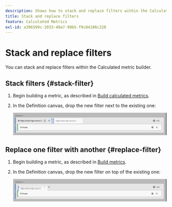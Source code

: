 ```yaml
---
description: Shows how to stack and replace filters within the Calculated Metric Builder.
title: Stack and replace filters
feature: Calculated Metrics
exl-id: a396599c-2033-40a7-90b5-f9c84106c328
---
```

# Stack and replace filters

You can stack and replace filters within the Calculated metric builder.

## Stack filters {#stack-filter}

1. Begin building a metric, as described in [Build calculated metrics](/help/components/calc-metrics/cm-workflow/cm-build-metrics.md).

1. In the Definition canvas, drop the new filter next to the existing one:

   ![Definition canvas showing the US Visitors metric dropped next to the existing International Visitors.](assets/segment-stack.png)

## Replace one filter with another {#replace-filter}

1. Begin building a metric, as described in [Build metrics](/help/components/calc-metrics/cm-workflow/cm-build-metrics.md).

1. In the Definition canvas, drop the new filter on top of the existing one:

   ![Definition canvas showing the US Visitors dropped on top of the International Visitors metric.](assets/segment-replace.png)
